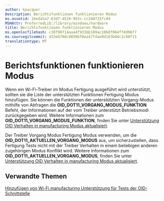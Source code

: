 ```yaml
---
author: kpacquer
Description: Berichtsfunktionen funktionieren Modus
ms.assetid: 1beda5a7-63d7-4519-955c-cc240733fc49
MSHAttr: PreferredLib:/library/windows/hardware
title: Berichtsfunktionen funktionieren Modus
ms.openlocfilehash: c30f90714aaa4f933bb109ac10b8f064ff4d96f7
ms.sourcegitcommit: d33e870dc4850bf0ea47fdae0d163b04c1c90f15
translationtype: MT
---
```

# <a name="reporting-operating-mode-capabilities"></a>Berichtsfunktionen funktionieren Modus


Wenn ein Wi-Fi-Treiber im Modus Fertigung ausgeführt wird unterstützt, sollten sie die Liste der unterstützten Funktionen Fertigung Modus hinzufügen. Sie können die Funktionen der unterstützten Vorgang-Modus mithilfe von Abfragen die **OID\_DOT11\_VORGANG\_MODUS\_FUNKTION** Befehl, der Informationen auf der vom Treiber unterstützt Betriebsmodi zurückgegeben wird. Weitere Informationen zum **OID\_DOT11\_VORGANG\_MODUS\_FUNKTION**, finden Sie unter [Unterstützung OID Verhalten in manufacturing Modus aktualisiert](supporting-updated-oid-behavior-in-manufacturing-mode.md).

Der Treiber Vorgang Modus Fertigung Modus verwenden, um die **OID\_DOT11\_AKTUELLEN\_VORGANG\_MODUS** aus, um sicherzustellen, dass Fertigung Tests nicht mit der Treiber Verhalten in einem beliebigen anderen zugehörigen Modus Konflikt wird. Weitere Informationen zum **OID\_DOT11\_AKTUELLEN\_VORGANG\_MODUS**, finden Sie unter [Unterstützung OID Verhalten in manufacturing Modus aktualisiert](supporting-updated-oid-behavior-in-manufacturing-mode.md).

## <a name="span-idrelatedtopicsspanrelated-topics"></a><span id="related_topics"></span>Verwandte Themen


[Hinzufügen von Wi-Fi manufacturing Unterstützung für Tests der OID-Schnittstelle](adding-wi-fi-manufacturing-test-support-to-the-oid-interface.md)

 

 






